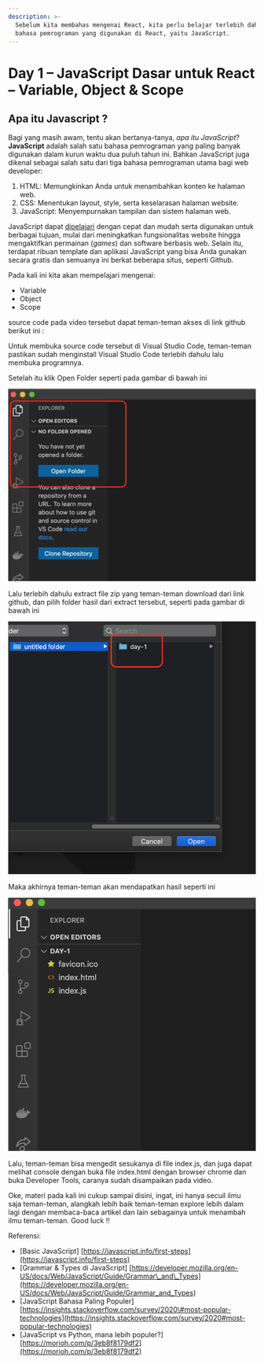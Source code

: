 ```yaml
---
description: >-
  Sebelum kita membahas mengenai React, kita perlu belajar terlebih dahulu
  bahasa pemrograman yang digunakan di React, yaitu JavaScript.
---
```


# Day 1 – JavaScript Dasar untuk React – Variable, Object & Scope

## Apa itu Javascript ?

Bagi yang masih awam, tentu akan bertanya-tanya, _apa itu JavaScript_? **JavaScript** adalah salah satu bahasa pemrograman yang paling banyak digunakan dalam kurun waktu dua puluh tahun ini. Bahkan JavaScript juga dikenal sebagai salah satu dari tiga bahasa pemrograman utama bagi web developer:

1. HTML: Memungkinkan Anda untuk menambahkan konten ke halaman web.
2. CSS: Menentukan layout, style, serta keselarasan halaman website.
3. JavaScript: Menyempurnakan tampilan dan sistem halaman web.

JavaScript dapat [dipelajari](https://www.bitdegree.org/learn/javascript-basics/) dengan cepat dan mudah serta digunakan untuk berbagai tujuan, mulai dari meningkatkan fungsionalitas website hingga mengaktifkan permainan \(_games_\) dan software berbasis web. Selain itu, terdapat ribuan template dan aplikasi JavaScript yang bisa Anda gunakan secara gratis dan semuanya ini berkat beberapa situs, seperti Github.

Pada kali ini kita akan mempelajari mengenai:

* Variable
* Object
* Scope

source code pada video tersebut dapat teman-teman akses di link github berikut ini : 

Untuk membuka source code tersebut di Visual Studio Code, teman-teman pastikan sudah menginstall Visual Studio Code terlebih dahulu lalu membuka programnya.

Setelah itu klik Open Folder seperti pada gambar di bawah ini

![](../../.gitbook/assets/image.png)

Lalu terlebih dahulu extract file zip yang teman-teman download dari link github, dan pilih folder hasil dari extract tersebut, seperti pada gambar di bawah ini

![](../../.gitbook/assets/image%20%281%29.png)

Maka akhirnya teman-teman akan mendapatkan hasil seperti ini

![](../../.gitbook/assets/image%20%282%29.png)

Lalu, teman-teman bisa mengedit sesukanya di file index.js, dan juga dapat melihat console dengan buka file index.html dengan browser chrome dan buka Developer Tools, caranya sudah disampaikan pada video.

Oke, materi pada kali ini cukup sampai disini, ingat, ini hanya secuil ilmu saja teman-teman, alangkah lebih baik teman-teman explore lebih dalam lagi dengan membaca-baca artikel dan lain sebagainya untuk menambah ilmu teman-teman. Good luck !!

Referensi:

* \[Basic JavaScript\] [https://javascript.info/first-steps](https://javascript.info/first-steps)
* \[Grammar & Types di JavaScript\] [https://developer.mozilla.org/en-US/docs/Web/JavaScript/Guide/Grammar\_and\_Types](https://developer.mozilla.org/en-US/docs/Web/JavaScript/Guide/Grammar_and_Types)
* \[JavaScript Bahasa Paling Populer\] [https://insights.stackoverflow.com/survey/2020\#most-popular-technologies](https://insights.stackoverflow.com/survey/2020#most-popular-technologies)
* \[JavaScript vs Python, mana lebih populer?\] [https://morioh.com/p/3eb8f8179df2](https://morioh.com/p/3eb8f8179df2)


